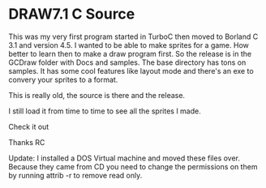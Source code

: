 # DRAW7.1 C Source


This was my very first program started in TurboC then moved to Borland C 3.1 and version 4.5. I wanted to be able to make sprites for a game. How better to learn then to make a draw program first. So the release is in the GCDraw folder with Docs and samples. The base directory has tons on samples. It has some cool features like layout mode and there's an exe to convery your sprites to a format.

This is really old, the source is there and the release. 

I still load it from time to time to see all the sprites I made.

Check it out 

Thanks
RC

Update: I installed a DOS Virtual machine and moved these files over. Because they came from CD you need to change the permissions on
them by running attrib -r to remove read only.
